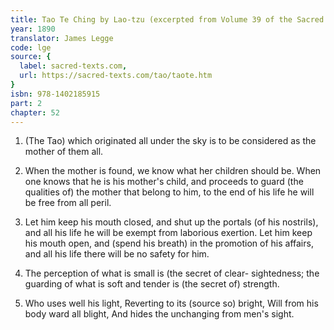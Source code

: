 ```yaml
---
title: Tao Te Ching by Lao-tzu (excerpted from Volume 39 of the Sacred Books of the East.)
year: 1890
translator: James Legge
code: lge
source: {
  label: sacred-texts.com,
  url: https://sacred-texts.com/tao/taote.htm
}
isbn: 978-1402185915
part: 2
chapter: 52
---
```

1. (The Tao) which originated all under the sky is to be considered
as the mother of them all. 

2. When the mother is found, we know what her children should be.
When one knows that he is his mother's child, and proceeds to guard
(the qualities of) the mother that belong to him, to the end of his
life he will be free from all peril. 

3. Let him keep his mouth closed, and shut up the portals (of his
nostrils), and all his life he will be exempt from laborious exertion.
Let him keep his mouth open, and (spend his breath) in the promotion
of his affairs, and all his life there will be no safety for him.

4. The perception of what is small is (the secret of clear- sightedness;
the guarding of what is soft and tender is (the secret of) strength.

5. Who uses well his light, 
Reverting to its (source so) bright, 
Will from his body ward all blight, 
And hides the unchanging from men's sight.
